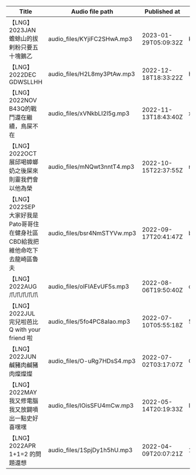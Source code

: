 | Title | Audio file path | Published at | ID | Source URL |
| ------ | ------ | --- | --- | ------ |
| 【LNG】2023JAN 蟾蜍山的拔剌粉只要五十塊鵝乙 | audio_files/KYjiFC2SHwA.mp3 | 2023-01-29T05:09:32Z | KYjiFC2SHwA | https://www.youtube.com/watch?v=KYjiFC2SHwA |
| 【LNG】2022DEC GDWSLLHH | audio_files/H2L8my3PtAw.mp3 | 2022-12-18T18:33:22Z | H2L8my3PtAw | https://www.youtube.com/watch?v=H2L8my3PtAw |
| 【LNG】2022NOV B43Q的戰鬥還在繼續，鳥屎不在 | audio_files/xVNkbLI2l5g.mp3 | 2022-11-13T18:43:40Z | xVNkbLI2l5g | https://www.youtube.com/watch?v=xVNkbLI2l5g |
| 【LNG】2022OCT 展邱喝蟑螂奶之後屎來則靈我們會以他為榮 | audio_files/mNQwt3nntT4.mp3 | 2022-10-15T22:37:55Z | mNQwt3nntT4 | https://www.youtube.com/watch?v=mNQwt3nntT4 |
| 【LNG】2022SEP 大家好我是Pato哥哥住在健身社區CBD給我把維他命吃下去龍崎區魯夫 | audio_files/bsr4NmSTYVw.mp3 | 2022-09-17T20:41:47Z | bsr4NmSTYVw | https://www.youtube.com/watch?v=bsr4NmSTYVw |
| 【LNG】2022AUG 爪爪爪爪爪 | audio_files/olFIAEvUF5s.mp3 | 2022-08-06T19:50:40Z | olFIAEvUF5s | https://www.youtube.com/watch?v=olFIAEvUF5s |
| 【LNG】2022JUL 完兒啦芭比Q with your friend 啦 | audio_files/5fo4PC8aIao.mp3 | 2022-07-10T05:55:18Z | 5fo4PC8aIao | https://www.youtube.com/watch?v=5fo4PC8aIao |
| 【LNG】2022JUN 鹹豬肉鹹豬肉燦燦燦 | audio_files/O-uRg7HDsS4.mp3 | 2022-07-02T03:17:07Z | O-uRg7HDsS4 | https://www.youtube.com/watch?v=O-uRg7HDsS4 |
| 【LNG】2022MAY 我又修電腦我又放闢噴出一點史好喜嘿嘿 | audio_files/IOisSFU4mCw.mp3 | 2022-05-14T20:19:33Z | IOisSFU4mCw | https://www.youtube.com/watch?v=IOisSFU4mCw |
| 【LNG】2022APR 1+1=2 的問題還想 | audio_files/1SpjDy1h5hU.mp3 | 2022-04-09T20:07:21Z | 1SpjDy1h5hU | https://www.youtube.com/watch?v=1SpjDy1h5hU |
